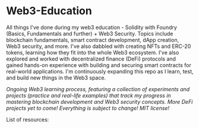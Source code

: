 # Web3-Education
All things I've done during my web3 education - Solidity with Foundry (Basics, Fundamentals and further) + Web3 Security. Topics include blockchain fundamentals, smart contract development, dApp creation, Web3 security, and more. I've also dabbled with creating NFTs and ERC-20 tokens, learning how they fit into the whole Web3 ecosystem. I've also explored and worked with decentralized finance (DeFi) protocols and gained hands-on experience with building and securing smart contracts for real-world applications. I'm continuously expanding this repo as I learn, test, and build new things in the Web3 space.

<i>Ongoing Web3 learning process, featuring a collection of experiments and projects (practice and real-life examples) that track my progress in mastering blockchain development and Web3 security concepts. More DeFi projects yet to come! Everything is subject to change! MIT license!</i>

List of resources: 
